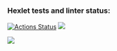 ### Hexlet tests and linter status:
[![Actions Status](https://github.com/AlenaSmile/frontend-project-44/workflows/hexlet-check/badge.svg)](https://github.com/AlenaSmile/frontend-project-44/actions)
<a href="https://codeclimate.com/github/AlenaSmile/frontend-project-44/maintainability"><img src="https://api.codeclimate.com/v1/badges/58613b3c1e7c972943f9/maintainability" /></a>

<a href="https://asciinema.org/a/2MIrPSfruv6ArXzMU97jKO67F" target="_blank"><img src="https://asciinema.org/a/2MIrPSfruv6ArXzMU97jKO67F.svg" /></a>
